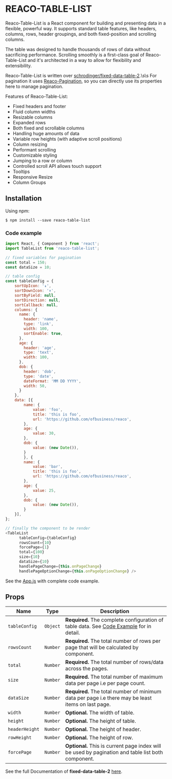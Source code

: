 # REACO-TABLE-LIST

Reaco-Table-List is a React component for building and presenting data in a flexible, powerful way. It supports standard table features, like headers, columns, rows, header groupings, and both fixed-position and scrolling columns.

The table was designed to handle thousands of rows of data without sacrificing performance. Scrolling smoothly is a first-class goal of Reaco-Table-List and it's architected in a way to allow for flexibility and extensibility.

Reaco-Table-List is written over [schrodinger/fixed-data-table-2](https://github.com/schrodinger/fixed-data-table-2).\s\s
For pagination it uses [Reaco-Pagination](https://github.com/ofbusiness/reaco/tree/master/src/components/pagination), so you can directly use its properties here to manage pagination.

Features of Reaco-Table-List:
* Fixed headers and footer
* Fluid column widths
* Resizable columns
* Expanded rows
* Both fixed and scrollable columns
* Handling huge amounts of data
* Variable row heights (with adaptive scroll positions)
* Column resizing
* Performant scrolling
* Customizable styling
* Jumping to a row or column
* Controlled scroll API allows touch support
* Tooltips
* Responsive Resize
* Column Groups

## Installation

Using npm:
```shell
$ npm install --save reaco-table-list
```

### Code example

```javascript
import React, { Component } from 'react';
import TableList from 'reaco-table-list';

// fixed variables for pagination
const total = 150;
const dataSize = 10;

// table config 
const tableConfig = {
    sortUpIcon: '↡',
    sortDownIcon: '↟',
    sortByField: null,
    sortDirection: null,
    sortCallback: null,
    columns: {
      name: {
        header: 'name',
        type: 'link',
        width: 100,
        sortEnable: true,
      },
      age: {
        header: 'age',
        type: 'text',
        width: 100,
      },
      dob: {
        header: 'dob',
        type: 'date',
        dateFormat: 'MM DD YYYY',
        width: 50,
      }
    },
    data: [{
        name: {
            value: 'foo',
            title: 'this is foo',
            url: 'https://github.com/ofbusiness/reaco',
        },
        age: {
            value: 30,
        },
        dob: {
            value: (new Date()),
        }
        }, {
        name: {
            value: 'bar',
            title: 'this is foo',
            url: 'https://github.com/ofbusiness/reaco',
        },
        age: {
            value: 25,
        },
        dob: {
            value: (new Date()),
        }
    }],
};

// finally the component to be render
<TableList 
      tableConfig={tableConfig} 
      rowsCount={10} 
      forcePage={1}
      total={100} 
      size={10} 
      dataSize={10}
      handlePageChange={this.onPageChange}
      handlePageOptionChange={this.onPageOptionChange} />
```

See the [App.js](https://github.com/ofbusiness/reaco/blob/master/README.md) with complete code example.

## Props
| Name                          | Type        | Description                                                                             |
| ---                           | ---         | ---                                                     
| `tableConfig`                 | `Object`    | **Required.** The complete configuration of table data. See [Code Example](#code-example) for in detail.
| `rowsCount`                   | `Number`    | **Required.** The total number of rows per page that will be calculated by component.  
| `total`                       | `Number`    | **Required.** The total number of rows/data across the pages.
| `size`                        | `Number`    | **Required.** The total number of maximum data per page i.e per page count.
| `dataSize`                    | `Number`    | **Required.** The total number of minimum data per page i.e there may be least items on last page.
| `width`                       | `Number`    | **Optional.** The width of table.  
| `height`                      | `Number`    | **Optional.** The height of table. 
| `headerHeight`                | `Number`    | **Optional.** The height of header. 
| `rowHeight`                   | `Number`    | **Optional.** The height of row.  
| `forcePage`                   | `Number`    | **Optional.** This is current page index will be used by pagination and table list both component.

See the full Documentation of **fixed-data-table-2** [here](https://github.com/schrodinger/fixed-data-table-2).